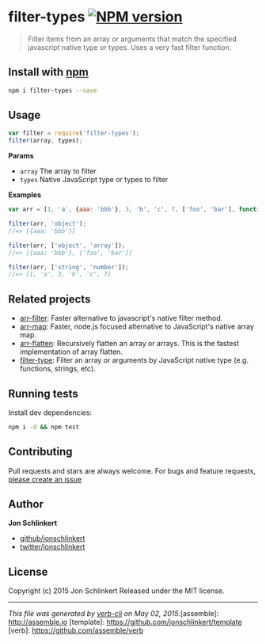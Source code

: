 # filter-types [![NPM version](https://badge.fury.io/js/filter-types.svg)](http://badge.fury.io/js/filter-types)

> Filter items from an array or arguments that match the specified javascript native type or types. Uses a very fast filter function.

## Install with [npm](npmjs.org)

```bash
npm i filter-types --save
```

## Usage

```js
var filter = require('filter-types');
filter(array, types);
```

**Params**

* `array` The array to filter
* `types` Native JavaScript type or types to filter

**Examples**

```js
var arr = [1, 'a', {aaa: 'bbb'}, 3, 'b', 'c', 7, ['foo', 'bar'], function one(){}];

filter(arr, 'object');
//=> [{aaa: 'bbb'}]

filter(arr, ['object', 'array']);
//=> [{aaa: 'bbb'}, ['foo', 'bar']]

filter(arr, ['string', 'number']);
//=> [1, 'a', 3, 'b', 'c', 7]
```

## Related projects

* [arr-filter](https://github.com/jonschlinkert/arr-filter): Faster alternative to javascript's native filter method.
* [arr-map](https://github.com/jonschlinkert/arr-map): Faster, node.js focused alternative to JavaScript's native array map.
* [arr-flatten](https://github.com/jonschlinkert/arr-flatten): Recursively flatten an array or arrays. This is the fastest implementation of array flatten.
* [filter-type](https://github.com/jonschlinkert/filter-type): Filter an array or arguments by JavaScript native type (e.g. functions, strings, etc).

## Running tests

Install dev dependencies:

```bash
npm i -d && npm test
```

## Contributing

Pull requests and stars are always welcome. For bugs and feature requests, [please create an issue](https://github.com/jonschlinkert/filter-types/issues)

## Author

**Jon Schlinkert**

+ [github/jonschlinkert](https://github.com/jonschlinkert)
+ [twitter/jonschlinkert](http://twitter.com/jonschlinkert)

## License

Copyright (c) 2015 Jon Schlinkert
Released under the MIT license.

***

_This file was generated by [verb-cli](https://github.com/assemble/verb-cli) on May 02, 2015._[assemble]: http://assemble.io
[template]: https://github.com/jonschlinkert/template
[verb]: https://github.com/assemble/verb
